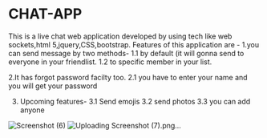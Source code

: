 # CHAT-APP
This is a live chat web application developed by using tech like web sockets,html 5,jquery,CSS,bootstrap.
Features of this application are -
1.you can send message by two methods-
1.1 by default (it will gonna send to everyone in your friendlist.
1.2 to specific member in your list.

2.It has forgot password facilty too.
2.1 you have to enter your name and you will get your password

3. Upcoming features-
3.1 Send emojis 
3.2 send photos
3.3 you can add anyone 

![Screenshot (6)](https://user-images.githubusercontent.com/61931894/113492111-22fe7f80-94f3-11eb-990c-f18125c5704b.png)
![Uploading Screenshot (7).png…]()
